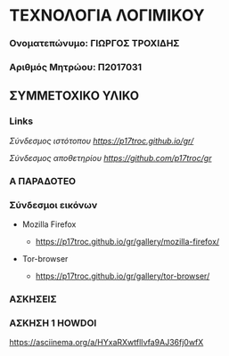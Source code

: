 # ΤΕΧΝΟΛΟΓΙΑ ΛΟΓΙΜΙΚΟΥ

### Ονοματεπώνυμο: ΓΙΩΡΓΟΣ ΤΡΟΧΙΔΗΣ
### Αριθμός Μητρώου: Π2017031


## ΣΥΜΜΕΤΟΧΙΚΟ ΥΛΙΚΟ 

### Links

*Σύνδεσμος ιστότοπου https://p17troc.github.io/gr/*

*Σύνδεσμος αποθετηρίου https://github.com/p17troc/gr*

### A ΠΑΡΑΔΟΤΕΟ
### Σύνδεσμοι εικόνων

* Mozilla Firefox

  * https://p17troc.github.io/gr/gallery/mozilla-firefox/
  

* Tor-browser

  * https://p17troc.github.io/gr/gallery/tor-browser/


### AΣΚΗΣΕΙΣ

### ΑΣΚΗΣΗ 1 HOWDOI

https://asciinema.org/a/HYxaRXwtflIvfa9AJ36fj0wfX

